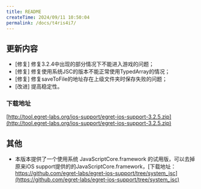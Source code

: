 ```yaml
---
title: README
createTime: 2024/09/11 10:50:04
permalink: /docs/t4ris4i7/
---
```

## 更新内容

* [修复] 修复3.2.4中出现的部分情况下不能进入游戏的问题；
* [修复] 修复使用系统JSC的版本不能正常使用TypedArray的情况；
* [修复] 修复saveToFile的地址存在上级文件夹时保存失败的问题；
* [改进] 提高稳定性。


### 下载地址

[http://tool.egret-labs.org/ios-support/egret-ios-support-3.2.5.zip](http://tool.egret-labs.org/ios-support/egret-ios-support-3.2.5.zip)

## 其他

* 本版本提供了一个使用系统 JavaScriptCore.framework 的试用版，可以去掉原来iOS support提供的的JavaScriptCore.framework，[下载地址：https://github.com/egret-labs/egret-ios-support/tree/system_jsc](https://github.com/egret-labs/egret-ios-support/tree/system_jsc)

